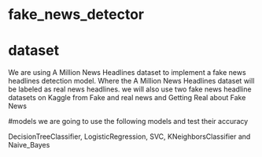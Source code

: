 # fake_news_detector
# dataset
We are using A Million News Headlines dataset to implement a fake news headlines detection model. Where the A Million News Headlines dataset will be labeled as real news headlines. 
we will also use two fake news headline datasets on Kaggle from Fake and real news and Getting Real about Fake News 

#models 
we are going to use the following models and test their accuracy

DecisionTreeClassifier, LogisticRegression, SVC, KNeighborsClassifier and Naive_Bayes
